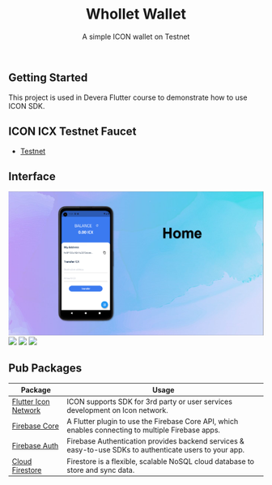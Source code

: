 <h1 align="center">Whollet Wallet</h1>

<p align="center">A simple ICON wallet on Testnet</p>

<br>

## Getting Started

This project is used in Devera Flutter course to demonstrate how to use ICON SDK.


## ICON ICX Testnet Faucet
- [Testnet](https://faucet.ibriz.ai/)

## Interface

<img src="interface_README/home.png">

<img src="https://github.com/tranvinh13/whollet_wallet/blob/main/interface_README/signup.png">

<img src="https://github.com/tranvinh13/whollet_wallet/blob/main/interface_README/login.png">

<img src="https://github.com/tranvinh13/whollet_wallet/blob/main/interface_README/home.png">


## Pub Packages

| Package  | Usage |
| ------ | ------ |
| [Flutter Icon Network](https://pub.dev/packages/flutter_icon_network) |  ICON supports SDK for 3rd party or user services development on Icon network. 
| [Firebase Core](https://pub.dev/packages/firebase_core) | A Flutter plugin to use the Firebase Core API, which enables connecting to multiple Firebase apps.
| [Firebase Auth](https://pub.dev/packages/provider) | Firebase Authentication provides backend services & easy-to-use SDKs to authenticate users to your app. 
| [Cloud Firestore](https://pub.dev/packages/cloud_firestore) | Firestore is a flexible, scalable NoSQL cloud database to store and sync data.
